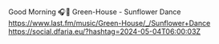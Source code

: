 Good Morning 🎧🎵 Green-House - Sunflower Dance  https://www.last.fm/music/Green-House/_/Sunflower+Dance https://social.dfaria.eu/?hashtag=2024-05-04T06:00:03Z